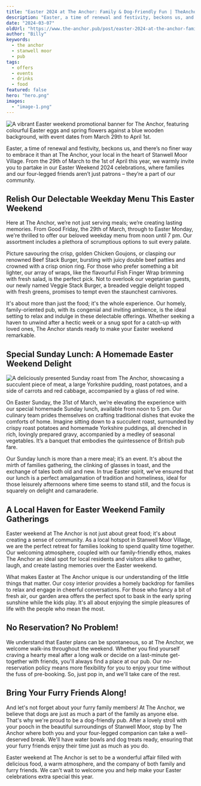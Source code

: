 ```yaml
---
title: "Easter 2024 at The Anchor: Family & Dog-Friendly Fun | TheAnchor.Pub"
description: "Easter, a time of renewal and festivity, beckons us, and there’s no finer way to embrace it than at The Anchor, your local in the heart of Stanwell Moor Village. From the 29th of March to the 1st of April this year, we warmly invite you to partake in our Easter Weekend 2024 celebrations, where families and our four-legged friends aren’t just patrons – they’re a part of our community.Relish Our Delectable Weekday Menu This Easter WeekendHere at The Anchor, we’re not just serving meals; we’re crea"
date: "2024-03-07"
oldUrl: "https://www.the-anchor.pub/post/easter-2024-at-the-anchor-family-dog-friendly-fun-"
author: "Billy"
keywords:
  - the anchor
  - stanwell moor
  - pub
tags:
  - offers
  - events
  - drinks
  - food
featured: false
hero: "hero.png"
images:
  - "image-1.png"
---
```


![A vibrant Easter weekend promotional banner for The Anchor, featuring colourful Easter eggs and spring flowers against a blue wooden background, with event dates from March 29th to April 1st.](https://static.wixstatic.com/media/1c749e_997b108d974a457a9d1f19b113deb8ae~mv2.png/v1/fill/w_49,h_28,al_c,q_85,usm_0.66_1.00_0.01,blur_2,enc_avif,quality_auto/1c749e_997b108d974a457a9d1f19b113deb8ae~mv2.png)

  

Easter, a time of renewal and festivity, beckons us, and there’s no finer way to embrace it than at The Anchor, your local in the heart of Stanwell Moor Village. From the 29th of March to the 1st of April this year, we warmly invite you to partake in our Easter Weekend 2024 celebrations, where families and our four-legged friends aren’t just patrons – they’re a part of our community.

  

## Relish Our Delectable Weekday Menu This Easter Weekend

  

Here at The Anchor, we’re not just serving meals; we’re creating lasting memories. From Good Friday, the 29th of March, through to Easter Monday, we're thrilled to offer our beloved weekday menu from noon until 7 pm. Our assortment includes a plethora of scrumptious options to suit every palate.

  

Picture savouring the crisp, golden Chicken Goujons, or clasping our renowned Beef Stack Burger, bursting with juicy double beef patties and crowned with a crisp onion ring. For those who prefer something a bit lighter, our array of wraps, like the flavourful Fish Finger Wrap brimming with fresh salad, is the perfect pick. Not to overlook our vegetarian guests, our newly named Veggie Stack Burger, a breaded veggie delight topped with fresh greens, promises to tempt even the staunchest carnivores.

  

It's about more than just the food; it's the whole experience. Our homely, family-oriented pub, with its congenial and inviting ambience, is the ideal setting to relax and indulge in these delectable offerings. Whether seeking a haven to unwind after a hectic week or a snug spot for a catch-up with loved ones, The Anchor stands ready to make your Easter weekend remarkable.

  

## Special Sunday Lunch: A Homemade Easter Weekend Delight

  

![A deliciously presented Sunday roast from The Anchor, showcasing a succulent piece of meat, a large Yorkshire pudding, roast potatoes, and a side of carrots and red cabbage, accompanied by a glass of red wine.](https://static.wixstatic.com/media/1c749e_f75e503ba60a4c519dea4cd760e58769~mv2.png/v1/fill/w_49,h_28,al_c,q_85,usm_0.66_1.00_0.01,blur_2,enc_avif,quality_auto/1c749e_f75e503ba60a4c519dea4cd760e58769~mv2.png)

  

On Easter Sunday, the 31st of March, we’re elevating the experience with our special homemade Sunday lunch, available from noon to 5 pm. Our culinary team prides themselves on crafting traditional dishes that evoke the comforts of home. Imagine sitting down to a succulent roast, surrounded by crispy roast potatoes and homemade Yorkshire puddings, all drenched in rich, lovingly prepared gravy, accompanied by a medley of seasonal vegetables. It’s a banquet that embodies the quintessence of British pub fare.

  

Our Sunday lunch is more than a mere meal; it’s an event. It's about the mirth of families gathering, the clinking of glasses in toast, and the exchange of tales both old and new. In true Easter spirit, we’ve ensured that our lunch is a perfect amalgamation of tradition and homeliness, ideal for those leisurely afternoons where time seems to stand still, and the focus is squarely on delight and camaraderie.

  

## A Local Haven for Easter Weekend Family Gatherings

  

Easter weekend at The Anchor is not just about great food; it's about creating a sense of community. As a local hotspot in Stanwell Moor Village, we are the perfect retreat for families looking to spend quality time together. Our welcoming atmosphere, coupled with our family-friendly ethos, makes The Anchor an ideal spot for local residents and visitors alike to gather, laugh, and create lasting memories over the Easter weekend.

  

What makes Easter at The Anchor unique is our understanding of the little things that matter. Our cosy interior provides a homely backdrop for families to relax and engage in cheerful conversations. For those who fancy a bit of fresh air, our garden area offers the perfect spot to bask in the early spring sunshine while the kids play. It's all about enjoying the simple pleasures of life with the people who mean the most.

  

## No Reservation? No Problem!

  

We understand that Easter plans can be spontaneous, so at The Anchor, we welcome walk-ins throughout the weekend. Whether you find yourself craving a hearty meal after a long walk or decide on a last-minute get-together with friends, you'll always find a place at our pub. Our no-reservation policy means more flexibility for you to enjoy your time without the fuss of pre-booking. So, just pop in, and we'll take care of the rest.

  

## Bring Your Furry Friends Along!

  

And let's not forget about your furry family members! At The Anchor, we believe that dogs are just as much a part of the family as anyone else. That's why we're proud to be a dog-friendly pub. After a lovely stroll with your pooch in the beautiful surroundings of Stanwell Moor, stop by The Anchor where both you and your four-legged companion can take a well-deserved break. We'll have water bowls and dog treats ready, ensuring that your furry friends enjoy their time just as much as you do.

  

Easter weekend at The Anchor is set to be a wonderful affair filled with delicious food, a warm atmosphere, and the company of both family and furry friends. We can't wait to welcome you and help make your Easter celebrations extra special this year.
